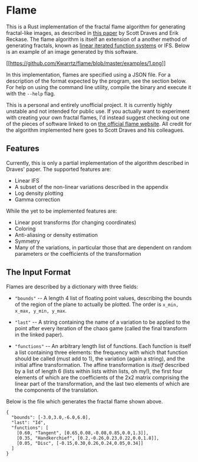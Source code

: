 # Flame

This is a Rust implementation of the fractal flame algorithm for generating fractal-like images, as described in [this paper](http://flam3.com/flame_draves.pdf) by Scott Draves and Erik Reckase. The flame algorithm is itself an extension of a another method of generating fractals, known as [linear iterated function systems](https://en.wikipedia.org/wiki/Iterated_function_system) or IFS. Below is an example of an image generated by this software.

[[https://github.com/Kwarrtz/flame/blob/master/examples/1.png]]

In this implementation, flames are specified using a JSON file. For a description of the format expected by the program, see the section below. For help on using the command line utility, compile the binary and execute it with the `--help` flag.

This is a personal and entirely unofficial project. It is currently highly unstable and not intended for public use. If you actually want to experiment with creating your own fractal flames, I'd instead suggest checking out one of the pieces of software linked to on [the official flame website](https://flam3.com). All credit for the algorithm implemented here goes to Scott Draves and his colleagues.

## Features

Currently, this is only a partial implementation of the algorithm described in Draves' paper. The supported features are:

* Linear IFS
* A subset of the non-linear variations described in the appendix
* Log density plotting
* Gamma correction

While the yet to be implemented features are:

* Linear post transforms (for changing coordinates)
* Coloring
* Anti-aliasing or density estimation
* Symmetry
* Many of the variations, in particular those that are dependent on random parameters or the coefficients of the transformation

## The Input Format

Flames are described by a dictionary with three fields:

* `"bounds"` -- A length 4 list of floating point values, describing the bounds of the region of the plane to actually be plotted. The order is `x_min, x_max, y_min, y_max`.

* `"last"` -- A string containing the name of a variation to be applied to the point after every iteration of the chaos game (called the final transform in the linked paper).

* `"functions"` -- An arbitrary length list of functions. Each function is itself a list containing three elements: the frequency with which that function should be called (must add to 1), the variation (again a string), and the initial affine transformation. The affine transformation is _itself_ described by a list of length 6 (lists within lists within lists, oh my!), the first four elements of which are the coefficients of the 2x2 matrix comprising the linear part of the transformation, and the last two elements of which are the components of the translation.

Below is the file which generates the fractal flame shown above.

```
{
  "bounds": [-3.0,3.0,-6.0,6.0],
  "last": "Id",
  "functions": [
    [0.60, "Tangent", [0.65,0.08,-0.08,0.85,0.0,1.3]],
    [0.35, "Handkerchief", [0.2,-0.26,0.23,0.22,0.0,1.8]],
    [0.05, "Disc", [-0.15,0.30,0.26,0.24,0.05,0.34]]
  ]
}
```
